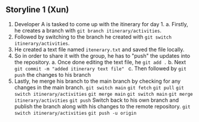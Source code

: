 ## Storyline 1 (Xun) 
1. Developer A is tasked to come up with the itinerary for day 1.
    a. Firstly, he creates a branch with `git branch itinerary/activities`.
2. Followed by switching to the branch he created with `git switch itinerary/activities`.
2. He created a text file named `itenerary.txt` and saved the file locally.
3. So in order to share it with the group, he has to "push" the updates into the repository.
    a. Once done editing the text file, he `git add .`
    b. Next `git commit -m "added itinerary text file" `
    c. Then followed by `git push` the changes to his branch
4. Lastly, he merge his branch to the main branch by checking for any changes in the main branch.
    `git switch main`
    `git fetch`
    `git pull`
    `git switch itinerary/activities`
    `git merge main`
    `git switch main`
    `git merge itinerary/activities`
    `git push`
    Switch back to his own branch and publish the branch along with his changes to the remote repository.
    `git switch itinerary/activities`
    `git push -u origin`